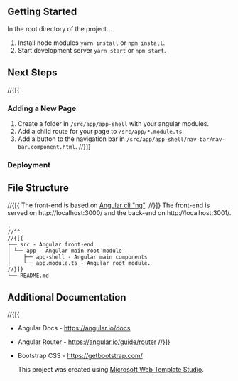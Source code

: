 ﻿## Getting Started

In the root directory of the project...

1. Install node modules `yarn install` or `npm install`.
2. Start development server `yarn start` or `npm start`.

## Next Steps

//{[{
### Adding a New Page

1. Create a folder in `/src/app/app-shell` with your angular modules.
2. Add a child route for your page to `/src/app/*.module.ts`.
3. Add a button to the navigation bar in `/src/app/app-shell/nav-bar/nav-bar.component.html`.
//}]}

### Deployment

## File Structure
//{[{
The front-end is based on [Angular cli "ng"](https://angular.io/cli).
//}]}
The front-end is served on http://localhost:3000/ and the back-end on http://localhost:3001/.

```
.
//^^
//{[{
├── src - Angular front-end
│ └── app - Angular main root module
│    ├── app-shell - Angular main components
│    └── app.module.ts - Angular root module.
//}]}
└── README.md
```

## Additional Documentation

//{[{
- Angular Docs - https://angular.io/docs
- Angular Router - https://angular.io/guide/router
//}]}
- Bootstrap CSS - https://getbootstrap.com/

  This project was created using [Microsoft Web Template Studio](https://github.com/Microsoft/WebTemplateStudio).
